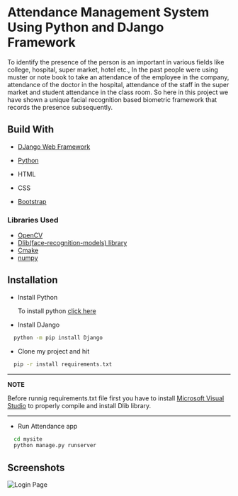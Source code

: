 # Attendance Management System Using Python and DJango Framework

To identify the presence of the person is an important in various fields like college, hospital,
super market, hotel etc., In the past people were using muster or note book to take an attendance
of the employee in the company, attendance of the doctor in the hospital, attendance of the staff
in the super market and student attendance in the class room.
So here in this project we have shown a unique facial recognition based
biometric framework that records the presence subsequently.


## Build With

* [DJango Web Framework](https://docs.djangoproject.com/en/3.2/)
* [Python](https://www.python.org/)
* HTML
* CSS

* [Bootstrap](https://getbootstrap.com/docs/5.1/getting-started/introduction/)
### Libraries Used
* [OpenCV](https://pypi.org/project/opencv-python/)
* [Dlib(face-recognition-models) library](https://pypi.org/project/opencv-python/)
* [Cmake](https://pypi.org/project/cmake/)
* [numpy](https://numpy.org/doc/stable/)





## Installation

* Install Python

    To install python [click here](https://www.python.org/)

* Install DJango

```bash
  python -m pip install Django
```
* Clone my project and hit
```bash
  pip -r install requirements.txt
```
---
**NOTE**

Before runnig requirements.txt file first you have to install [Microsoft Visual Studio](https://visualstudio.microsoft.com/downloads/)
to properly compile and install Dlib library.

---

* Run Attendance app
```bash
  cd mysite
  python manage.py runserver
```
## Screenshots

![Login Page]([url=https://postimg.cc/47g0Pt86][img]https://i.postimg.cc/47g0Pt86/live-attendance.png[/img][/url])
